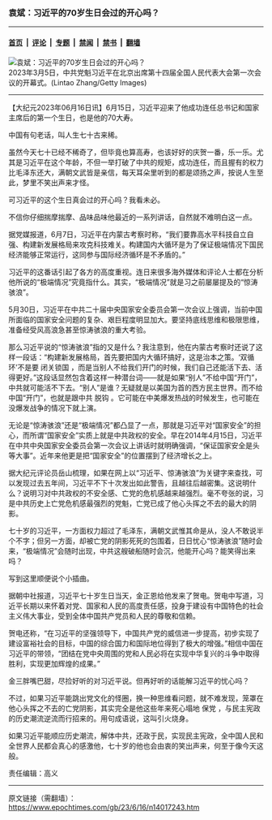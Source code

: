 ### 袁斌：习近平的70岁生日会过的开心吗？

---

#### [首页](../../../..?n14017243) &nbsp;|&nbsp; [评论](../../../../../epoch-comment?n14017243) &nbsp;|&nbsp; [专题](../../../../../epoch-special?n14017243) &nbsp;|&nbsp; [禁闻](../../../../../epoch-news?n14017243) &nbsp;|&nbsp; [禁书](../../../../../books?n14017243) &nbsp;|&nbsp; [翻墙](https://github.com/gfw-breaker/nogfw/blob/master/README.md?n14017243)


<div><img alt="袁斌：习近平的70岁生日会过的开心吗？" class="attachment-djy_600_400 size-djy_600_400 wp-post-image" src="https://i.epochtimes.com/assets/uploads/2023/06/id14011056-Xi-Jinping-GettyImages-1471369672-1200x800-600x400.jpg"/>
<div class="caption">
 2023年3月5日，中共党魁习近平在北京出席第十四届全国人民代表大会第一次会议的开幕式。(Lintao Zhang/Getty Images)
</div></div><hr/><div class="post_content" id="artbody" itemprop="articleBody">
 <!-- article content begin -->
 <p>
  【大纪元2023年06月16日讯】6月15日，习近平迎来了他成功连任总书记和国家主席后的第一个生日，也是他的70大寿。
 </p>
 <p>
  中国有句老话，叫人生七十古来稀。
 </p>
 <p>
  虽然今天七十已经不稀奇了，但毕竟也算高寿，也该好好的庆贺一番，乐一乐。尤其是习近平在这个年龄，不但一举打破了中共的规矩，成功连任，而且握有的权力比毛泽东还大，满朝文武皆是亲信，每天耳朵里听到的都是颂扬之声，按说人生至此，梦里不笑出声来才怪。
 </p>
 <p>
  可习近平的这个生日真会过的开心吗？我看未必。
 </p>
 <p>
  不信你仔细揣摩揣摩、品味品味他最近的一系列讲话，自然就不难明白这一点。
 </p>
 <p>
  据党媒报道，6月7日，习近平在内蒙古考察时称，“我们要靠高水平科技自立自强、构建新发展格局来攻克科技难关。构建国内大循环是为了保证极端情况下国民经济能够正常运行，这同参与国际经济循环是不矛盾的。”
 </p>
 <p>
  习近平的这番话引起了各方的高度重视。连日来很多海外媒体和评论人士都在分析他所说的“极端情况”究竟指什么。其实，“极端情况”就是习之前屡屡提及的“惊涛骇浪”。
 </p>
 <p>
  5月30日，习近平在中共二十届中央国家安全委员会第一次会议上强调，当前中国所面临的国家安全问题的复杂、艰巨程度明显加大。要坚持底线思维和极限思维，准备经受风高浪急甚至惊涛骇浪的重大考验。
 </p>
 <p>
  那么习近平说的“惊涛骇浪”指的又是什么？我注意到，他在内蒙古考察时还说了这样一段话：“构建新发展格局，首先要把国内大循环搞好，这是治本之策。‘双循环’不是要
  <ok href="https://www.epochtimes.com/gb/tag/%E9%97%AD%E5%85%B3%E9%94%81%E5%9B%BD.html">
   闭关锁国
  </ok>
  ，而是当别人不给我们开门的时候，我们自己还能活下去、活得更好。”这段话显然包含着这样一种潜台词——就是如果“别人”不给中国“开门”，中共就可能活不下去。“别人”是谁？无疑就是以美国为首的西方民主世界。而不给中国“开门”，也就是跟中共
  <ok href="https://www.epochtimes.com/gb/tag/%E8%84%B1%E9%92%A9.html">
   脱钩
  </ok>
  。它可能在中美爆发热战的时候发生，也可能在没爆发战争的情况下就上演。
 </p>
 <p>
  无论是“惊涛骇浪”还是“极端情况”都凸显了一点，那就是习近平对“国家安全”的担心，而所谓“国家安全”实质上就是中共政权的安全。早在2014年4月15日，习近平在中共中央国家安全委员会第一次会议上讲话时就明确强调，“保证国家安全是头等大事”。近年来他更是把“国家安全”的位置摆到了经济增长之上。
 </p>
 <p>
  据大纪元评论员岳山梳理，如果在网上以“习近平、惊涛骇浪”为关键字来查找，可以发现过去五年间，习近平不下十次发出如此警告，且越往后越密集。这说明什么？说明习对中共政权的不安全感、亡党的危机感越来越强烈。毫不夸张的说，习是中共历史上亡党危机感最强烈的党魁，亡党已成了他心头挥之不去的最大的阴影。
 </p>
 <p>
  七十岁的习近平，一方面权力超过了毛泽东，满朝文武惟其命是从，没人不敢说半个不字；但另一方面，却被亡党的阴影死死的包围着，日日忧心“惊涛骇浪”随时会来，“极端情况”会随时出现，中共这艘破船随时会沉，他能开心吗？能笑得出来吗？
 </p>
 <p>
  写到这里顺便说个小插曲。
 </p>
 <p>
  据朝中社报道，习近平七十岁生日当天，金正恩给他发来了贺电。贺电中写道，习近平长期以来怀着对党、国家和人民的高度责任感，投身于建设有中国特色的社会主义伟大事业，受到全体中国共产党员和人民的尊敬和信赖。
 </p>
 <p>
  贺电还称，“在习近平的坚强领导下，中国共产党的威信进一步提高，初步实现了建设富裕社会的目标，中国的综合国力和国际地位得到了极大的增强。”相信中国在习近平的带领，“团结在党中央周围的党和人民必将在实现中华复兴的斗争中取得胜利，实现更加辉煌的成果。”
 </p>
 <p>
  金三胖嘴巴甜，尽捡好听的对习近平说。但再好听的话能解习近平的忧心吗？
 </p>
 <p>
  不过，如果习近平能跳出党文化的怪圈，换一种思维看问题，就不难发现，笼罩在他心头挥之不去的亡党阴影，其实完全是他这些年来死心塌地
  <ok href="https://www.epochtimes.com/gb/tag/%E4%BF%9D%E5%85%9A.html">
   保党
  </ok>
  ，与民主宪政的历史潮流逆流而行招来的。用句成语说，这叫引火烧身。
 </p>
 <p>
  如果习近平能顺应历史潮流，解体中共，还政于民，实现民主宪政，全中国人民和全世界人民都会真心的感激他，七十岁的他也会由衷的笑出声来，何至于像今天这般。
 </p>
 <p>
  责任编辑：高义
 </p>
 <!-- article content end -->
 <div id="below_article_ad">
 </div>
</div>


---

原文链接（需翻墙）：https://www.epochtimes.com/gb/23/6/16/n14017243.htm